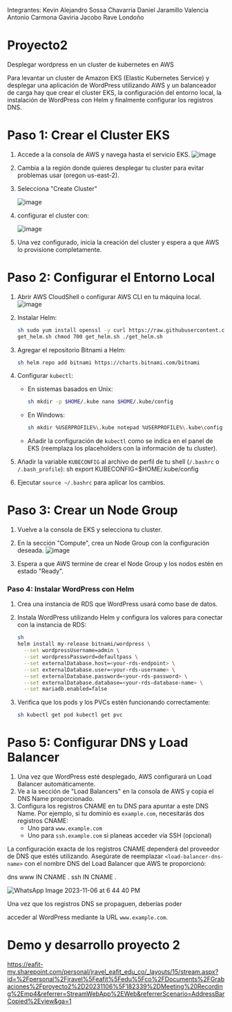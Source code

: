 Integrantes:
Kevin Alejandro Sossa Chavarria
Daniel Jaramillo Valencia
Antonio Carmona Gaviria
Jacobo Rave Londoño

# Proyecto2
Desplegar wordpress en un cluster de kubernetes en AWS

Para levantar un cluster de Amazon EKS (Elastic Kubernetes Service) y desplegar una aplicación de WordPress utilizando AWS y un balanceador de carga hay que crear el cluster EKS, la configuración del entorno local, la instalación de WordPress con Helm y finalmente configurar los registros DNS. 

# Paso 1: Crear el Cluster EKS
1. Accede a la consola de AWS y navega hasta el servicio EKS.
   ![image](https://github.com/jacevareafit/jravel-st0263/assets/68928490/51d98d34-76ce-4df0-b6a5-cbdbeeba282c)

2. Cambia a la región donde quieres desplegar tu cluster para evitar problemas usar (oregon us-east-2).
3. Selecciona "Create Cluster"

   ![image](https://github.com/jacevareafit/jravel-st0263/assets/68928490/b40e064f-3ea2-4918-acad-1143b4c5d88a)
4. configurar el cluster con:

     ![image](https://github.com/jacevareafit/jravel-st0263/assets/68928490/d08fceab-1b07-4619-b6bb-7b76ac9d7aaa)

5. Una vez configurado, inicia la creación del cluster y espera a que AWS lo provisione completamente.

# Paso 2: Configurar el Entorno Local
1. Abrir AWS CloudShell o configurar AWS CLI en tu máquina local.
   ![image](https://github.com/jacevareafit/jravel-st0263/assets/68928490/6fb5b295-a181-426e-8785-000504441f38)

2. Instalar Helm:
   ```bash
   sh sudo yum install openssl -y curl https://raw.githubusercontent.com/helm/helm/master/scripts/get-helm-3 >
   get_helm.sh chmod 700 get_helm.sh ./get_helm.sh
   ```
   
3. Agregar el repositorio Bitnami a Helm:
   ```bash
   sh helm repo add bitnami https://charts.bitnami.com/bitnami
   ```
   
4. Configurar `kubectl`:
   - En sistemas basados en Unix:
     ```bash
     sh mkdir -p $HOME/.kube nano $HOME/.kube/config
     ```
     
   - En Windows:
     ```bash
     sh mkdir %USERPROFILE%\.kube notepad %USERPROFILE%\.kube\config
     ```
     
   - Añadir la configuración de `kubectl` como se indica en el panel de EKS (reemplaza los placeholders con la información de tu cluster).
     
5. Añadir la variable `KUBECONFIG` al archivo de perfil de tu shell (`/.bashrc` o `/.bash_profile`):
   sh
   export KUBECONFIG=$HOME/.kube/config
   
6. Ejecutar `source ~/.bashrc` para aplicar los cambios.

# Paso 3: Crear un Node Group
1. Vuelve a la consola de EKS y selecciona tu cluster.
   
2. En la sección "Compute", crea un Node Group con la configuración deseada.
   ![image](https://github.com/jacevareafit/jravel-st0263/assets/68928490/a7ce2b0c-dd79-4f4f-ad3a-36fc768a2d52)

3. Espera a que AWS termine de crear el Node Group y los nodos estén en estado "Ready".

### Paso 4: Instalar WordPress con Helm
1. Crea una instancia de RDS que WordPress usará como base de datos.
2. Instala WordPress utilizando Helm y configura los valores para conectar con la instancia de RDS:
   ```bash
   sh
   helm install my-release bitnami/wordpress \
     --set wordpressUsername=admin \
     --set wordpressPassword=defaultpass \
     --set externalDatabase.host=<your-rds-endpoint> \
     --set externalDatabase.user=<your-rds-username> \
     --set externalDatabase.password=<your-rds-password> \
     --set externalDatabase.database=<your-rds-database-name> \
     --set mariadb.enabled=false
   ```
   
3. Verifica que los pods y los PVCs estén funcionando correctamente:
   ```bash
   sh kubectl get pod kubectl get pvc
   ```
   

# Paso 5: Configurar DNS y Load Balancer
1. Una vez que WordPress esté desplegado, AWS configurará un Load Balancer automáticamente.
2. Ve a la sección de "Load Balancers" en la consola de AWS y copia el DNS Name proporcionado.
3. Configura los registros CNAME en tu DNS para apuntar a este DNS Name. Por ejemplo, si tu dominio es `example.com`, necesitarás dos registros CNAME:
   - Uno para `www.example.com`
   - Uno para `ssh.example.com` si planeas acceder vía SSH (opcional)
   
La configuración exacta de los registros CNAME dependerá del proveedor de DNS que estés utilizando. Asegúrate de reemplazar `<load-balancer-dns-name>` con el nombre DNS del Load Balancer que AWS te proporcionó:

dns
www     IN CNAME <load-balancer-dns-name>.
ssh     IN CNAME <load-balancer-dns-name>.


![WhatsApp Image 2023-11-06 at 6 44 40 PM](https://github.com/jacevareafit/jravel-st0263/assets/68928490/f9787e1b-e03e-4d77-82b1-80fd3fda85bb)


Una vez que los registros DNS se propaguen, deberías poder

 acceder al WordPress mediante la URL `www.example.com`.


# Demo y desarrollo proyecto 2
https://eafit-my.sharepoint.com/personal/jravel_eafit_edu_co/_layouts/15/stream.aspx?id=%2Fpersonal%2Fjravel%5Feafit%5Fedu%5Fco%2FDocuments%2FGrabaciones%2Fproyecto2%2D20231106%5F182339%2DMeeting%20Recording%2Emp4&referrer=StreamWebApp%2EWeb&referrerScenario=AddressBarCopied%2Eview&ga=1

